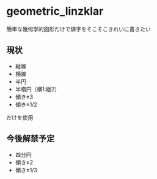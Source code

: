 # geometric_linzklar

簡単な幾何学的図形だけで燐字をそこそこきれいに書きたい

## 現状

 * 縦線
 * 横線
 * 半円
 * 半楕円（横1:縦2）
 * 傾き±3
 * 傾き±1/2

だけを使用

## 今後解禁予定

 * 四分円
 * 傾き±2
 * 傾き±1/3
